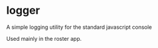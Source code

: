 logger
======

A simple logging utility for the standard javascript console

Used mainly in the roster app.
